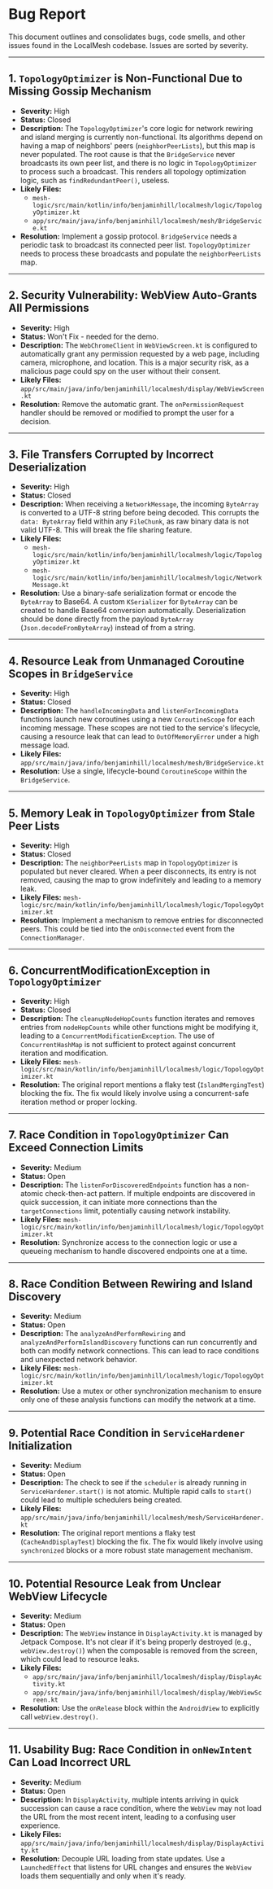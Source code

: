 # Bug Report

This document outlines and consolidates bugs, code smells, and other issues found in the LocalMesh codebase. Issues are sorted by severity.

---

## 1. `TopologyOptimizer` is Non-Functional Due to Missing Gossip Mechanism
* **Severity:** High
* **Status:** Closed
* **Description:** The `TopologyOptimizer`'s core logic for network rewiring and island merging is currently non-functional. Its algorithms depend on having a map of neighbors' peers (`neighborPeerLists`), but this map is never populated. The root cause is that the `BridgeService` never broadcasts its own peer list, and there is no logic in `TopologyOptimizer` to process such a broadcast. This renders all topology optimization logic, such as `findRedundantPeer()`, useless.
* **Likely Files:**
    * `mesh-logic/src/main/kotlin/info/benjaminhill/localmesh/logic/TopologyOptimizer.kt`
    * `app/src/main/java/info/benjaminhill/localmesh/mesh/BridgeService.kt`
* **Resolution:** Implement a gossip protocol. `BridgeService` needs a periodic task to broadcast its connected peer list. `TopologyOptimizer` needs to process these broadcasts and populate the `neighborPeerLists` map.

---

## 2. Security Vulnerability: WebView Auto-Grants All Permissions
* **Severity:** High
* **Status:** Won't Fix - needed for the demo.
* **Description:** The `WebChromeClient` in `WebViewScreen.kt` is configured to automatically grant any permission requested by a web page, including camera, microphone, and location. This is a major security risk, as a malicious page could spy on the user without their consent.
* **Likely Files:** `app/src/main/java/info/benjaminhill/localmesh/display/WebViewScreen.kt`
* **Resolution:** Remove the automatic grant. The `onPermissionRequest` handler should be removed or modified to prompt the user for a decision.

---

## 3. File Transfers Corrupted by Incorrect Deserialization
* **Severity:** High
* **Status:** Closed
* **Description:** When receiving a `NetworkMessage`, the incoming `ByteArray` is converted to a UTF-8 string before being decoded. This corrupts the `data: ByteArray` field within any `FileChunk`, as raw binary data is not valid UTF-8. This will break the file sharing feature.
* **Likely Files:**
    * `mesh-logic/src/main/kotlin/info/benjaminhill/localmesh/logic/TopologyOptimizer.kt`
    * `mesh-logic/src/main/kotlin/info/benjaminhill/localmesh/logic/NetworkMessage.kt`
* **Resolution:** Use a binary-safe serialization format or encode the `ByteArray` to Base64. A custom `KSerializer` for `ByteArray` can be created to handle Base64 conversion automatically. Deserialization should be done directly from the payload `ByteArray` (`Json.decodeFromByteArray`) instead of from a string.

---

## 4. Resource Leak from Unmanaged Coroutine Scopes in `BridgeService`
* **Severity:** High
* **Status:** Closed
* **Description:** The `handleIncomingData` and `listenForIncomingData` functions launch new coroutines using a new `CoroutineScope` for each incoming message. These scopes are not tied to the service's lifecycle, causing a resource leak that can lead to `OutOfMemoryError` under a high message load.
* **Likely Files:** `app/src/main/java/info/benjaminhill/localmesh/mesh/BridgeService.kt`
* **Resolution:** Use a single, lifecycle-bound `CoroutineScope` within the `BridgeService`.

---

## 5. Memory Leak in `TopologyOptimizer` from Stale Peer Lists
* **Severity:** High
* **Status:** Closed
* **Description:** The `neighborPeerLists` map in `TopologyOptimizer` is populated but never cleared. When a peer disconnects, its entry is not removed, causing the map to grow indefinitely and leading to a memory leak.
* **Likely Files:** `mesh-logic/src/main/kotlin/info/benjaminhill/localmesh/logic/TopologyOptimizer.kt`
* **Resolution:** Implement a mechanism to remove entries for disconnected peers. This could be tied into the `onDisconnected` event from the `ConnectionManager`.

---

## 6. ConcurrentModificationException in `TopologyOptimizer`
* **Severity:** High
* **Status:** Closed
* **Description:** The `cleanupNodeHopCounts` function iterates and removes entries from `nodeHopCounts` while other functions might be modifying it, leading to a `ConcurrentModificationException`. The use of `ConcurrentHashMap` is not sufficient to protect against concurrent iteration and modification.
* **Likely Files:** `mesh-logic/src/main/kotlin/info/benjaminhill/localmesh/logic/TopologyOptimizer.kt`
* **Resolution:** The original report mentions a flaky test (`IslandMergingTest`) blocking the fix. The fix would likely involve using a concurrent-safe iteration method or proper locking.

---

## 7. Race Condition in `TopologyOptimizer` Can Exceed Connection Limits
* **Severity:** Medium
* **Status:** Open
* **Description:** The `listenForDiscoveredEndpoints` function has a non-atomic check-then-act pattern. If multiple endpoints are discovered in quick succession, it can initiate more connections than the `targetConnections` limit, potentially causing network instability.
* **Likely Files:** `mesh-logic/src/main/kotlin/info/benjaminhill/localmesh/logic/TopologyOptimizer.kt`
* **Resolution:** Synchronize access to the connection logic or use a queueing mechanism to handle discovered endpoints one at a time.

---

## 8. Race Condition Between Rewiring and Island Discovery
* **Severity:** Medium
* **Status:** Open
* **Description:** The `analyzeAndPerformRewiring` and `analyzeAndPerformIslandDiscovery` functions can run concurrently and both can modify network connections. This can lead to race conditions and unexpected network behavior.
* **Likely Files:** `mesh-logic/src/main/kotlin/info/benjaminhill/localmesh/logic/TopologyOptimizer.kt`
* **Resolution:** Use a mutex or other synchronization mechanism to ensure only one of these analysis functions can modify the network at a time.

---

## 9. Potential Race Condition in `ServiceHardener` Initialization
* **Severity:** Medium
* **Status:** Open
* **Description:** The check to see if the `scheduler` is already running in `ServiceHardener.start()` is not atomic. Multiple rapid calls to `start()` could lead to multiple schedulers being created.
* **Likely Files:** `app/src/main/java/info/benjaminhill/localmesh/mesh/ServiceHardener.kt`
* **Resolution:** The original report mentions a flaky test (`CacheAndDisplayTest`) blocking the fix. The fix would likely involve using `synchronized` blocks or a more robust state management mechanism.

---

## 10. Potential Resource Leak from Unclear WebView Lifecycle
* **Severity:** Medium
* **Status:** Open
* **Description:** The `WebView` instance in `DisplayActivity.kt` is managed by Jetpack Compose. It's not clear if it's being properly destroyed (e.g., `webView.destroy()`) when the composable is removed from the screen, which could lead to resource leaks.
* **Likely Files:**
    * `app/src/main/java/info/benjaminhill/localmesh/display/DisplayActivity.kt`
    * `app/src/main/java/info/benjaminhill/localmesh/display/WebViewScreen.kt`
* **Resolution:** Use the `onRelease` block within the `AndroidView` to explicitly call `webView.destroy()`.

---

## 11. Usability Bug: Race Condition in `onNewIntent` Can Load Incorrect URL
* **Severity:** Medium
* **Status:** Open
* **Description:** In `DisplayActivity`, multiple intents arriving in quick succession can cause a race condition, where the `WebView` may not load the URL from the most recent intent, leading to a confusing user experience.
* **Likely Files:** `app/src/main/java/info/benjaminhill/localmesh/display/DisplayActivity.kt`
* **Resolution:** Decouple URL loading from state updates. Use a `LaunchedEffect` that listens for URL changes and ensures the `WebView` loads them sequentially and only when it's ready.